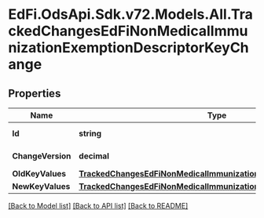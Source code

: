 # EdFi.OdsApi.Sdk.v72.Models.All.TrackedChangesEdFiNonMedicalImmunizationExemptionDescriptorKeyChange

## Properties

Name | Type | Description | Notes
------------ | ------------- | ------------- | -------------
**Id** | **string** | Resource identifier | [optional] 
**ChangeVersion** | **decimal** | Change version | [optional] 
**OldKeyValues** | [**TrackedChangesEdFiNonMedicalImmunizationExemptionDescriptorKey**](TrackedChangesEdFiNonMedicalImmunizationExemptionDescriptorKey.md) |  | [optional] 
**NewKeyValues** | [**TrackedChangesEdFiNonMedicalImmunizationExemptionDescriptorKey**](TrackedChangesEdFiNonMedicalImmunizationExemptionDescriptorKey.md) |  | [optional] 

[[Back to Model list]](../README.md#documentation-for-models) [[Back to API list]](../README.md#documentation-for-api-endpoints) [[Back to README]](../README.md)

